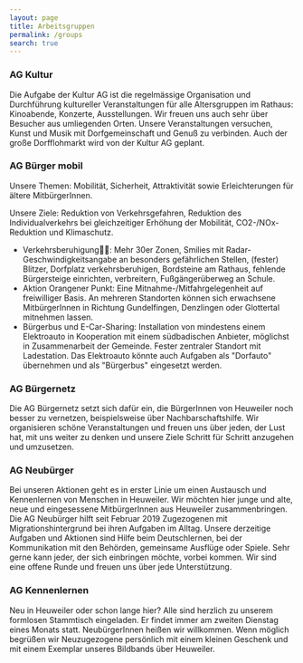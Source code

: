 ```yaml
---
layout: page
title: Arbeitsgruppen
permalink: /groups
search: true
---
```


### AG Kultur

Die Aufgabe der Kultur AG ist die regelmässige Organisation und Durchführung kultureller Veranstaltungen für alle Altersgruppen im Rathaus: Kinoabende, Konzerte, Ausstellungen. Wir freuen uns auch sehr über Besucher aus umliegenden Orten. Unsere Veranstaltungen versuchen, Kunst und Musik mit Dorfgemeinschaft und Genuß zu verbinden. Auch der große Dorfflohmarkt wird von der Kultur AG geplant. 

### AG Bürger mobil

Unsere Themen: Mobilität, Sicherheit, Attraktivität sowie Erleichterungen für ältere MitbürgerInnen. 

Unsere Ziele: Reduktion von Verkehrsgefahren, Reduktion des Individualverkehrs bei gleichzeitiger Erhöhung der Mobilität, CO2-/NOx-Reduktion und Klimaschutz.

* Verkehrsberuhigung: Mehr 30er Zonen, Smilies mit Radar-Geschwindigkeitsangabe an besonders gefährlichen Stellen, (fester) Blitzer, Dorfplatz verkehrsberuhigen, Bordsteine am Rathaus, fehlende Bürgersteige einrichten, verbreitern, Fußgängerüberweg an Schule.
* Aktion Orangener Punkt: Eine Mitnahme-/Mitfahrgelegenheit auf freiwilliger Basis. An mehreren Standorten können sich erwachsene MitbürgerInnen in Richtung Gundelfingen, Denzlingen oder Glottertal mitnehmen lassen. 
* Bürgerbus und E-Car-Sharing: Installation von mindestens einem Elektroauto in Kooperation mit einem südbadischen Anbieter, möglichst in Zusammenarbeit der Gemeinde. Fester zentraler Standort mit Ladestation. Das Elektroauto könnte auch Aufgaben als "Dorfauto" übernehmen und als "Bürgerbus" eingesetzt werden.

### AG Bürgernetz

Die AG Bürgernetz setzt sich dafür ein, die BürgerInnen von Heuweiler noch besser zu vernetzen, beispielsweise über Nachbarschaftshilfe. Wir organisieren schöne Veranstaltungen und freuen uns über jeden, der Lust hat, mit uns weiter zu denken und unsere Ziele Schritt für Schritt anzugehen und umzusetzen. 

### AG Neubürger

Bei unseren Aktionen geht es in erster Linie um einen Austausch und Kennenlernen von Menschen in Heuweiler. Wir möchten hier junge und alte, neue und eingesessene MitbürgerInnen aus Heuweiler zusammenbringen. Die AG Neubürger hilft seit Februar 2019 Zugezogenen mit Migrationshintergrund bei ihren Aufgaben im Alltag. Unsere derzeitige Aufgaben und Aktionen sind Hilfe beim Deutschlernen, bei der Kommunikation mit den Behörden, gemeinsame Ausflüge oder Spiele. 
Sehr gerne kann jeder, der sich einbringen möchte, vorbei kommen. Wir sind eine offene Runde und freuen uns über jede Unterstützung.

### AG Kennenlernen

Neu in Heuweiler oder schon lange hier? Alle sind herzlich zu unserem formlosen Stammtisch eingeladen. Er findet immer am zweiten Dienstag eines Monats statt. 
NeubürgerInnen heißen wir willkommen. Wenn möglich begrüßen wir Neuzugezogene persönlich mit einem kleinen Geschenk und mit einem Exemplar unseres Bildbands über Heuweiler.
